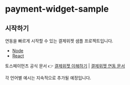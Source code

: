 # payment-widget-sample

## 시작하기

연동을 빠르게 시작할 수 있는 결제위젯 샘플 프로젝트입니다. 

- [Node](https://github.com/tosspayments/payment-widget-sample/tree/main/node)
- [React](https://github.com/tosspayments/payment-widget-sample/tree/main/react)

토스페이먼츠 공식 문서 👉 [결제위젯 이해하기](https://docs.tosspayments.com/guides/payment-widget/overview) | [결제위젯 연동 문서](https://docs.tosspayments.com/guides/payment-widget/integration)

각 언어별 예시는 지속적으로 추가될 예정입니다.

